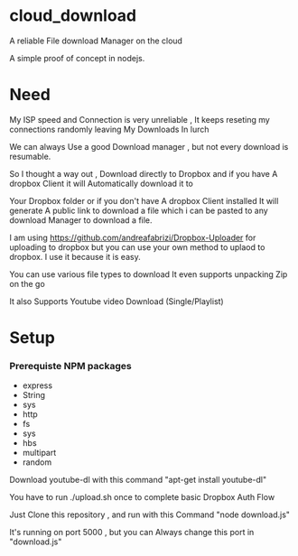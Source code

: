 cloud_download
==============

A reliable File download Manager on the cloud 

A simple proof of concept in nodejs.





Need
====
My ISP speed and Connection is very unreliable , It keeps reseting my connections randomly leaving My Downloads In lurch

We can always Use a good Download manager , but not every download is resumable.

So I thought a way out , Download directly to Dropbox and if you have A dropbox Client it will Automatically download it to 

Your Dropbox folder or if you don't have A dropbox Client installed It will generate A public link to download a file which i
can be pasted to any download Manager to download a file.

I am using https://github.com/andreafabrizi/Dropbox-Uploader for uploading to dropbox but you can use your own method to uplaod 
to dropbox.
I use it because it is easy.

You can use various file types to download 
It even supports unpacking Zip on the go

It also Supports Youtube video Download (Single/Playlist)  


Setup
======

### Prerequiste NPM packages

 * express 
 * String
 * sys
 * http
 * fs
 * sys
 * hbs
 * multipart
 * random


Download youtube-dl with this command "apt-get install youtube-dl"

You have to run ./upload.sh once to complete basic Dropbox Auth Flow

Just Clone this repository , and run with this Command "node download.js"

It's running on port 5000 , but you can Always change this port in "download.js"
